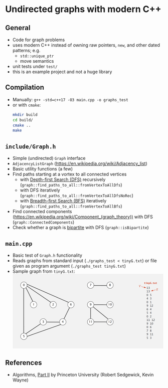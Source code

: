 # Undirected graphs with modern C++

## General
- Code for graph problems
- uses modern C++ instead of owning raw pointers, `new`, and other dated patterns; e.g.
  - `std::unique_ptr`
  - move semantics
- unit tests under `test/`
- this is an example project and not a huge library

## Compilation
- Manually: `g++ -std=c++17 -O3 main.cpp -o graphs_test`
- or with `cmake`:
  ```bash
  mkdir build
  cd build/
  cmake ..
  make
  ```

## `include/Graph.h`
- Simple (undirected) `Graph` interface
- `AdjacencyListGraph` (https://en.wikipedia.org/wiki/Adjacency_list)
- Basic utility functions (a few)
- Find paths starting at a vortex to all connected vertices
  - with [Depth-first Search (DFS)](https://en.wikipedia.org/wiki/Depth-first_search) recursively (`graph::find_paths_to_all::fromVertexToAllDfs`)
  - with DFS iteratively (`graph::find_paths_to_all::fromVertexToAllDfsNoRec`)
  - with [Breadth-first Search (BFS)](https://en.wikipedia.org/wiki/Breadth-first_search) iteratively (`graph::find_paths_to_all::fromVertexToAllBfs`)
- Find connected components (https://en.wikipedia.org/wiki/Component_(graph_theory)) with DFS (`graph::ConnectedComponents`)
- Check whether a graph is [bipartite](https://en.wikipedia.org/wiki/Bipartite_graph) with DFS (`graph::isBipartite`)

## `main.cpp`
- Basic test of `Graph.h` functionality
- Reads graphs from standard input (`./graphs_test < tinyG.txt`) or file given as program argument (`./graphs_test tinyG.txt`) 
- Sample graph from `tinyG.txt`:
  ![](picTinyG.png)

## References
- Algorithms, [Part II](https://www.coursera.org/learn/algorithms-part2/home/welcome) by Princeton University (Robert Sedgewick, Kevin Wayne)